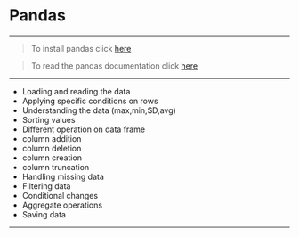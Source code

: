 # Pandas
----
> To install pandas click [here](https://pandas.pydata.org/)

> To read the pandas documentation click [here](https://pandas.pydata.org/docs/pandas.pdf)
----

- Loading and reading the data
- Applying specific conditions on rows
- Understanding the data (max,min,SD,avg)
- Sorting values
- Different operation on data frame
 - column addition
 - column deletion
 - column creation
 - column truncation
 - Handling missing data
- Filtering data
- Conditional changes
- Aggregate operations
- Saving data
---
